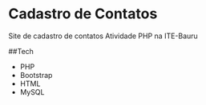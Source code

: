 # Cadastro de Contatos
Site de cadastro de contatos
Atividade PHP na ITE-Bauru

##Tech
- PHP
- Bootstrap
- HTML
- MySQL

